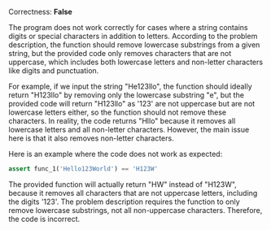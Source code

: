 Correctness: **False**

The program does not work correctly for cases where a string contains digits or special characters in addition to letters. According to the problem description, the function should remove lowercase substrings from a given string, but the provided code only removes characters that are not uppercase, which includes both lowercase letters and non-letter characters like digits and punctuation.

For example, if we input the string "He123llo", the function should ideally return "H123llo" by removing only the lowercase substring "e", but the provided code will return "H123llo" as '123' are not uppercase but are not lowercase letters either, so the function should not remove these characters. In reality, the code returns "Hllo" because it removes all lowercase letters and all non-letter characters. However, the main issue here is that it also removes non-letter characters.

Here is an example where the code does not work as expected: 
```python
assert func_1('Hello123World') == 'H123W'
```
The provided function will actually return "HW" instead of "H123W", because it removes all characters that are not uppercase letters, including the digits '123'. The problem description requires the function to only remove lowercase substrings, not all non-uppercase characters. Therefore, the code is incorrect.